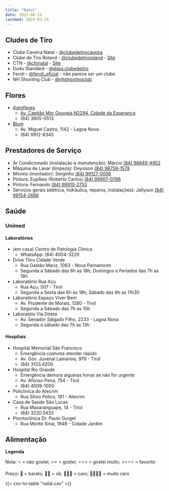 ```yaml
---
title: "Natal"
date: 2023-08-15
lastmod: 2025-03-24
---
```


## Cludes de Tiro
- Clube Caveira Natal - [@clubedetirocaveira](https://www.instagram.com/clubedetirocaveira/)
- Clube de Tiro Roland - [@clubedetiroroland](https://www.instagram.com/clubedetiroroland/) - [Site](https://clubedetiroroland.com.br/)
- CTN - [@ctnnatal](https://www.instagram.com/ctnnatal/) - [Site](https://ctnnatal.com.br/)
- Dudu Standard - [@dsps.clubedetiro](https://www.instagram.com/dsps.clubedetiro/)
- Feroli - [@feroli_oficial](https://www.instagram.com/feroli_oficial/) - não parece ser um clube
- NH Shooting Club - [@nhshootingclub](https://www.instagram.com/nhshootingclub/)

## Flores
- [Agroflores](https://www.agroflores.com.br/)
	- [Av. Capitão Mor Gouveia N2294, Cidade da Esperança](https://maps.app.goo.gl/heA3XoeLj5dDHAJJ6)
	- (84) 3605-0513
- [Blum](https://universoblum.com/)
	- Av. Miguel Castro, 1142 - Lagoa Nova
	- (84) 9912-8345

## Prestadores de Serviço
- Ar Condicionado (instalação e manutenção): Márcio [(84) 98849-4952](https://wa.me/+558498494952)
- Máquina de Lavar (limpeza): Deyvison [(84) 98759-1578](https://wa.me/+5584987591578)
- Móveis (montador): Serginho [(84) 99127-0056](https://wa.me/+5584991270056)
- Pintura: Eupíbes (Roberto Carlos) [(84) 99907-0786](https://wa.me/+5584999070786)
- Pintura: Fernando [(84) 99910-2753](https://wa.me/+5584999102753)
- Serviços gerais (elétrica, hidráulica, reparos, instalações): Jallyson [(84) 99154-2666](https://wa.me/+5584991542666)

## Saúde
### Unimed
#### Laboratórios
- (em casa) Centro de Patologia Clinica
    - WhatsApp: (84) 4004-3220
- Drive Thru Cidade Verde
	- Rua Gastão Mariz, 1063 - Nova Parnamirim
	- Segunda a Sábado das 6h as 18h; Domingos e Feriados das 7h as 18h
- Laboratório Rua Açu
	- Rua Açu, 507 - Tirol
	- Segunda a Sexta das 6h as 18h; Sábado das 6h as 11h30
- Laboratório Espaço Viver Bem
	- Av. Prudente de Morais, 1280 - Tirol
	- Segunda a Sábado das 7h as 10h
- Laboratóio Via Direta
	- Av. Senador Salgado Filho, 2233 - Lagoa Nova
	- Segunda a sábado das 7h as 13h
#### Hospitais
- Hospital Memorial São Francisco
	- Emergência costuma atender rápido
	- Av. Gov. Juvenal Lamarine, 979 - Tirol
	- (84) 3133.4200
- Hospital Rio Grande
	- Emergência demora algumas horas se não for urgente
	- Av. Afonso Pena, 754 - Tirol
	- (84) 4009-1000
- Policlinica do Alecrim
	- Rua Sílvio Pelico, 181 - Alecrim
- Casa de Saúde São Lucas
	- Rua Maxaranguape, 14 - Tirol
	- (84) 3220.5433
- Prontoclínica Dr. Paulo Gurgel
	- Rua Monte Sinai, 1948 - Cidade Jardim


## Alimentação

**Legenda**

Nota: ⭐️ = não gostei; ⭐️⭐️ = gostei; ⭐️⭐️⭐️ = gostei muito; ⭐️⭐️⭐️⭐️ = favorito

Preço: 💸 = barato; 💸💸 = ok; 💸💸💸 = caro; 💸💸💸💸 = muito caro

{{< csv-to-table "natal.csv" >}}

